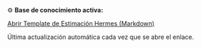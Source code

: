 ⚙️ **Base de conocimiento activa:**

[Abrir Template de Estimación Hermes (Markdown)](https://github.com/qnelo/simpliroute_ia_base_templates/blob/main/hermes/estimates_development_request_times/template.md)

Última actualización automática cada vez que se abre el enlace.